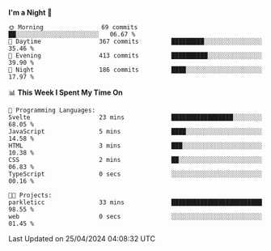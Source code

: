 <!--START_SECTION:waka-->
**I'm a Night 🦉** 

```text
🌞 Morning                69 commits          ██░░░░░░░░░░░░░░░░░░░░░░░   06.67 % 
🌆 Daytime                367 commits         █████████░░░░░░░░░░░░░░░░   35.46 % 
🌃 Evening                413 commits         ██████████░░░░░░░░░░░░░░░   39.90 % 
🌙 Night                  186 commits         ████░░░░░░░░░░░░░░░░░░░░░   17.97 % 
```


📊 **This Week I Spent My Time On** 

```text
💬 Programming Languages: 
Svelte                   23 mins             █████████████████░░░░░░░░   68.05 % 
JavaScript               5 mins              ████░░░░░░░░░░░░░░░░░░░░░   14.58 % 
HTML                     3 mins              ███░░░░░░░░░░░░░░░░░░░░░░   10.38 % 
CSS                      2 mins              ██░░░░░░░░░░░░░░░░░░░░░░░   06.83 % 
TypeScript               0 secs              ░░░░░░░░░░░░░░░░░░░░░░░░░   00.16 % 

🐱‍💻 Projects: 
parkleticc               33 mins             █████████████████████████   98.55 % 
web                      0 secs              ░░░░░░░░░░░░░░░░░░░░░░░░░   01.45 % 
```


 Last Updated on 25/04/2024 04:08:32 UTC
<!--END_SECTION:waka-->
